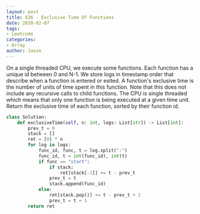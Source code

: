 ```yaml
---
layout: post
title: 636 - Exclusive Time Of Functions
date: 2020-02-07
tags:
- Leetcode
categories:
- Array
author: Jason
---
```

On a single threaded CPU, we execute some functions.  Each function has a unique id between 0 and N-1. We store logs in timestamp order that describe when a function is entered or exited. A function's exclusive time is the number of units of time spent in this function.  Note that this does not include any recursive calls to child functions. The CPU is single threaded which means that only one function is being executed at a given time unit. Return the exclusive time of each function, sorted by their function id.

```python
class Solution:
    def exclusiveTime(self, n: int, logs: List[str]) -> List[int]:
        prev_t = 0
        stack = []
        ret = [0] * n
        for log in logs:
            func_id, func, t = log.split(":")
            func_id, t = int(func_id), int(t)
            if func == "start":
                if stack:
                    ret[stack[-1]] += t - prev_t
                prev_t = t
                stack.append(func_id)
            else:
                ret[stack.pop()] += t - prev_t + 1
                prev_t = t + 1
        return ret
```
